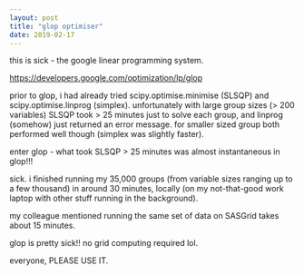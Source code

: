 ```yaml
---
layout: post
title: "glop optimiser"
date: 2019-02-17
---
```


this is sick - the google linear programming system.

https://developers.google.com/optimization/lp/glop

prior to glop, i had already tried scipy.optimise.minimise (SLSQP) and scipy.optimise.linprog (simplex). unfortunately with large group sizes (> 200 variables) SLSQP took > 25 minutes just to solve each group, and linprog (somehow) just returned an error message. for smaller sized group both performed well though (simplex was slightly faster).

enter glop - what took SLSQP > 25 minutes was almost instantaneous in glop!!!

sick. i finished running my 35,000 groups (from variable sizes ranging up to a few thousand) in around 30 minutes, locally (on my not-that-good work laptop with other stuff running in the background). 

my colleague mentioned running the same set of data on SASGrid takes about 15 minutes.

glop is pretty sick!! no grid computing required lol.

everyone, PLEASE USE IT.